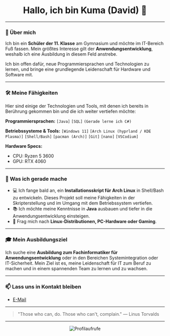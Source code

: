 <div align="center">
  <h1 align="center">Hallo, ich bin <span style="font-weight: bold;">Kuma (David)</span> 👋</h1>
</div>

---

### 🚀 Über mich
Ich bin ein **Schüler der 11. Klasse** am Gymnasium und möchte im IT-Bereich Fuß fassen. Mein größtes Interesse gilt der **Anwendungsentwicklung**, weshalb ich eine Ausbildung in diesem Feld anstrebe.

Ich bin offen dafür, neue Programmiersprachen und Technologien zu lernen, und bringe eine grundlegende Leidenschaft für Hardware und Software mit.

---

### 🛠️ Meine Fähigkeiten
Hier sind einige der Technologien und Tools, mit denen ich bereits in Berührung gekommen bin und die ich weiter vertiefen möchte:

**Programmiersprachen:**
`[Java]` `[SQL]` `(Gerade lerne ich C#)`

**Betriebssysteme & Tools:**
`[Windows 11]` `[Arch Linux (hyprland / KDE Plasma)]` `[Shell/Bash]` `[pacman (Arch)]` `[Git]` `[nano]` `[VSCodium]`

**Hardware Specs:**
* CPU: Ryzen 5 3600
* GPU: RTX 4060
---

### 🌱 Was ich gerade mache
* 💻 Ich fange bald an, ein **Installationsskript für Arch Linux** in Shell/Bash zu entwickeln. Dieses Projekt soll meine Fähigkeiten in der Skripterstellung und im Umgang mit dem Betriebssystem vertiefen.
* 📚 Ich möchte meine Kenntnisse in **Java** ausbauen und tiefer in die Anwendungsentwicklung einsteigen.
* 💬 Frag mich nach **Linux-Distributionen, PC-Hardware oder Gaming**.

---

### 🎓 Mein Ausbildungsziel
Ich suche eine **Ausbildung zum Fachinformatiker für Anwendungsentwicklung** oder in den Bereichen Systemintegration oder IT-Sicherheit. Mein Ziel ist es, meine Leidenschaft für IT zum Beruf zu machen und in einem spannenden Team zu lernen und zu wachsen.

---

### 📫 Lass uns in Kontakt bleiben
* <a href="mailto:zKxma@proton.me">E-Mail</a>

---

> "Those who can, do. Those who can't, complain."
> — Linus Torvalds

---

<p align="center">
  <img src="https://komarev.com/ghpvc/?username=zKxma&style=flat-square&color=blue" alt="Profilaufrufe" />
</p>
